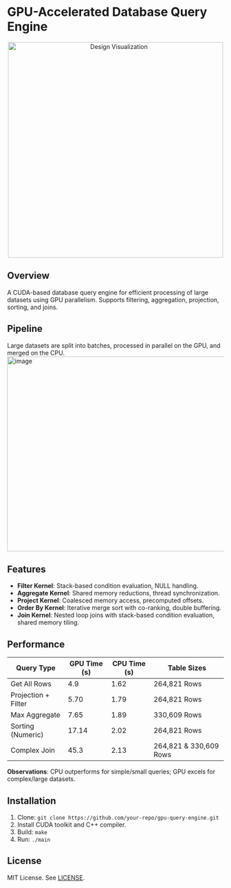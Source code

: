 # GPU-Accelerated Database Query Engine
<p align="center">
  <img src="https://github.com/user-attachments/assets/74c0faa0-0400-41fc-89a7-c255a0ad587d" alt="Design Visualization" width="500">
</p>

## Overview
A CUDA-based database query engine for efficient processing of large datasets using GPU parallelism. Supports filtering, aggregation, projection, sorting, and joins.

## Pipeline
Large datasets are split into batches, processed in parallel on the GPU, and merged on the CPU.
<img width="912" height="452" alt="image" src="https://github.com/user-attachments/assets/a54a5d62-1dac-4090-8b47-5817a103a69f" />

## Features
- **Filter Kernel**: Stack-based condition evaluation, NULL handling.
- **Aggregate Kernel**: Shared memory reductions, thread synchronization.
- **Project Kernel**: Coalesced memory access, precomputed offsets.
- **Order By Kernel**: Iterative merge sort with co-ranking, double buffering.
- **Join Kernel**: Nested loop joins with stack-based condition evaluation, shared memory tiling.


## Performance
| Query Type | GPU Time (s) | CPU Time (s) | Table Sizes |
|------------|--------------|--------------|-------------|
| Get All Rows | 4.9 | 1.62 | 264,821 Rows |
| Projection + Filter | 5.70 | 1.79 | 264,821 Rows |
| Max Aggregate | 7.65 | 1.89 | 330,609 Rows |
| Sorting (Numeric) | 17.14 | 2.02 | 264,821 Rows |
| Complex Join | 45.3 | 2.13 | 264,821 & 330,609 Rows |

**Observations**: CPU outperforms for simple/small queries; GPU excels for complex/large datasets.

## Installation
1. Clone: `git clone https://github.com/your-repo/gpu-query-engine.git`
2. Install CUDA toolkit and C++ compiler.
3. Build: `make`
4. Run: `./main`


## License
MIT License. See [LICENSE](LICENSE).
